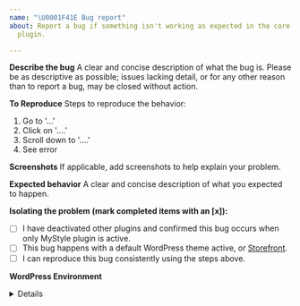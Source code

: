 ```yaml
---
name: "\U0001F41E Bug report"
about: Report a bug if something isn't working as expected in the core MyStyle
  plugin.

---
```


**Describe the bug**
A clear and concise description of what the bug is. Please be as descriptive as possible; issues lacking detail, or for any other reason than to report a bug, may be closed without action.

**To Reproduce**
Steps to reproduce the behavior:
1. Go to '...'
2. Click on '....'
3. Scroll down to '....'
4. See error

**Screenshots**
If applicable, add screenshots to help explain your problem.

**Expected behavior**
A clear and concise description of what you expected to happen.

**Isolating the problem (mark completed items with an [x]):**
- [ ] I have deactivated other plugins and confirmed this bug occurs when only MyStyle plugin is active.
- [ ] This bug happens with a default WordPress theme active, or [Storefront](https://woocommerce.com/storefront/).
- [ ] I can reproduce this bug consistently using the steps above.

**WordPress Environment**
<details>
```
Copy and paste the system status report from **WooCommerce > System Status** in WordPress admin.
```
</details>
